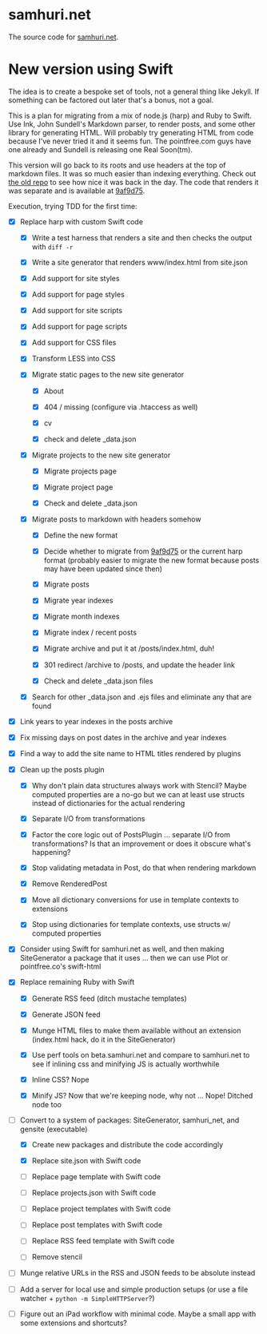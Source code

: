 # samhuri.net

The source code for [samhuri.net](https://samhuri.net).

# New version using Swift

The idea is to create a bespoke set of tools, not a general thing like Jekyll. If something can be factored out later that's a bonus, not a goal.

This is a plan for migrating from a mix of node.js (harp) and Ruby to Swift. Use Ink, John Sundell's Markdown parser, to render posts, and some other library for generating HTML. Will probably try generating HTML from code because I've never tried it and it seems fun. The pointfree.com guys have one already and Sundell is releasing one Real Soon(tm).

This version will go back to its roots and use headers at the top of markdown files. It was so much easier than indexing everything. Check out [the old repo][old repo] to see how nice it was back in the day. The code that renders it was separate and is available at [9af9d75][].

[old repo]: https://github.com/samsonjs/blog
[9af9d75]: https://github.com/samsonjs/samhuri.net/tree/9af9d75565133104beb54f1bfdd3d4efe3e16982

Execution, trying TDD for the first time:

- [x] Replace harp with custom Swift code

    - [x] Write a test harness that renders a site and then checks the output with `diff -r`

    - [x] Write a site generator that renders www/index.html from site.json

    - [x] Add support for site styles

    - [x] Add support for page styles

    - [x] Add support for site scripts

    - [x] Add support for page scripts

    - [x] Add support for CSS files

    - [x] Transform LESS into CSS

    - [x] Migrate static pages to the new site generator

        - [x] About

        - [x] 404 / missing (configure via .htaccess as well)

        - [x] cv

        - [x] check and delete _data.json

    - [x] Migrate projects to the new site generator

        - [x] Migrate projects page

        - [x] Migrate project page

        - [x] Check and delete _data.json

    - [x] Migrate posts to markdown with headers somehow

        - [x] Define the new format

        - [x] Decide whether to migrate from [9af9d75][] or the current harp format (probably easier to migrate the new format because posts may have been updated since then)

        - [x] Migrate posts

        - [x] Migrate year indexes

        - [x] Migrate month indexes

        - [x] Migrate index / recent posts

        - [x] Migrate archive and put it at /posts/index.html, duh!

        - [x] 301 redirect /archive to /posts, and update the header link

        - [x] Check and delete _data.json files

    - [x] Search for other _data.json and .ejs files and eliminate any that are found

- [x] Link years to year indexes in the posts archive

- [x] Fix missing days on post dates in the archive and year indexes

- [x] Find a way to add the site name to HTML titles rendered by plugins

- [x] Clean up the posts plugin

    - [x] Why don't plain data structures always work with Stencil? Maybe computed properties are a no-go but we can at least use structs instead of dictionaries for the actual rendering

    - [x] Separate I/O from transformations

    - [x] Factor the core logic out of PostsPlugin ... separate I/O from transformations? Is that an improvement or does it obscure what's happening?

    - [x] Stop validating metadata in Post, do that when rendering markdown

    - [x] Remove RenderedPost

    - [x] Move all dictionary conversions for use in template contexts to extensions

    - [x] Stop using dictionaries for template contexts, use structs w/ computed properties

- [x] Consider using Swift for samhuri.net as well, and then making SiteGenerator a package that it uses ... then we can use Plot or pointfree.co's swift-html

- [x] Replace remaining Ruby with Swift

    - [x] Generate RSS feed (ditch mustache templates)

    - [x] Generate JSON feed

    - [x] Munge HTML files to make them available without an extension (index.html hack, do it in the SiteGenerator)

    - [x] Use perf tools on beta.samhuri.net and compare to samhuri.net to see if inlining css and minifying JS is actually worthwhile

    - [x] Inline CSS? Nope

    - [x] Minify JS? Now that we're keeping node, why not ... Nope! Ditched node too

- [ ] Convert to a system of packages: SiteGenerator, samhuri_net, and gensite (executable)

    - [x] Create new packages and distribute the code accordingly

    - [x] Replace site.json with Swift code

    - [ ] Replace page template with Swift code

    - [ ] Replace projects.json with Swift code

    - [ ] Replace project templates with Swift code

    - [ ] Replace post templates with Swift code

    - [ ] Replace RSS feed template with Swift code

    - [ ] Remove stencil

- [ ] Munge relative URLs in the RSS and JSON feeds to be absolute instead

- [ ] Add a server for local use and simple production setups (or use a file watcher + `python -m SimpleHTTPServer`?)

- [ ] Figure out an iPad workflow with minimal code. Maybe a small app with some extensions and shortcuts?
